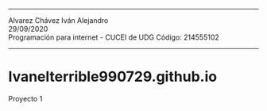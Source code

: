 ***
Alvarez Chávez Iván Alejandro  
29/09/2020  
Programación para internet - CUCEI de UDG 
Código: 214555102
***

# Ivanelterrible990729.github.io
Proyecto 1
